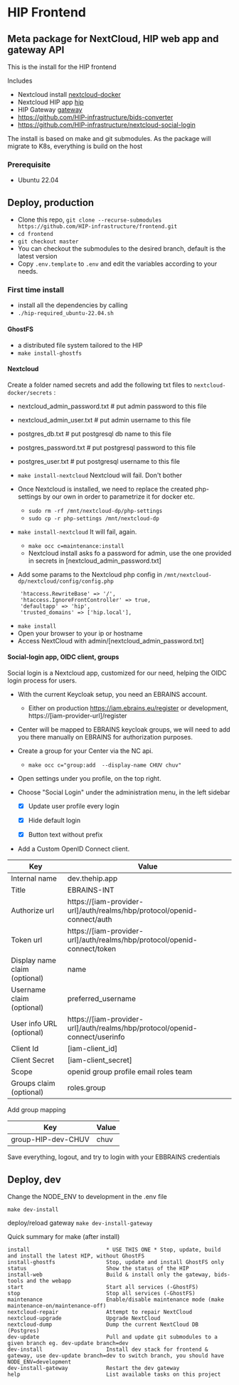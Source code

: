 # HIP Frontend
## Meta package for NextCloud, HIP web app and gateway API
This is the install for the HIP frontend

Includes 
- Nextcloud install [nextcloud-docker](https://github.com/HIP-infrastructure/nextcloud-docker)
- Nextcloud HIP app [hip](https://github.com/HIP-infrastructure/hip)
- HIP Gateway [gateway](https://github.com/HIP-infrastructure/gateway)
- https://github.com/HIP-infrastructure/bids-converter
- https://github.com/HIP-infrastructure/nextcloud-social-login

The install is based on make and git submodules.
As the package will migrate to K8s, everything is build on the host 

### Prerequisite
- Ubuntu 22.04

## Deploy, production
- Clone this repo, `git clone --recurse-submodules https://github.com/HIP-infrastructure/frontend.git`
- `cd frontend`
- `git checkout master`
- You can checkout the submodules to the desired branch, default is the latest version
- Copy `.env.template` to `.env` and edit the variables according to your needs.

### First time install 
- install all the dependencies by calling
- `./hip-required_ubuntu-22.04.sh`

#### GhostFS
- a distributed file system tailored to the HIP
- `make install-ghostfs`

#### Nextcloud

Create a folder named secrets and add the following txt files to `nextcloud-docker/secrets` :
- nextcloud_admin_password.txt # put admin password to this file
- nextcloud_admin_user.txt # put admin username to this file
- postgres_db.txt # put postgresql db name to this file
- postgres_password.txt # put postgresql password to this file
- postgres_user.txt # put postgresql username to this file

- `make install-nextcloud` Nextcloud will fail. Don't bother
- Once Nextcloud is installed, we need to replace the created php-settings by our own in order to parametrize it for docker etc.
  - `sudo rm -rf /mnt/nextcloud-dp/php-settings`
  - `sudo cp -r php-settings /mnt/nextcloud-dp`

- `make install-nextcloud` It will fail, again. 
  - `make occ c=maintenance:install`
  - Nextcloud install asks fo a password for admin, use the one provided in secrets in [nextcloud_admin_password.txt]

- Add some params to the Nextcloud php config in  `/mnt/nextcloud-dp/nextcloud/config/config.php`
```
    'htaccess.RewriteBase' => '/',    
    'htaccess.IgnoreFrontController' => true,     
    'defaultapp' => 'hip',
    'trusted_domains' => ['hip.local'],
```
- `make install`
- Open your browser to your ip or hostname
- Access NextCloud with admin/[nextcloud_admin_password.txt]

#### Social-login app, OIDC client, groups
Social login is a Nextcloud app, customized for our need, helping the OIDC login process for users.

- With the current Keycloak setup, you need an EBRAINS account. 
  - Either on production https://iam.ebrains.eu/register or development, https://[iam-provider-url]/register
- Center will be mapped to EBRAINS keycloak groups, we will need to add you there manually on EBRAINS for authorization purposes.
- Create a group for your Center via the NC api.
  - `make occ c="group:add  --display-name CHUV chuv"`

- Open settings under you profile, on the top right.
- Choose "Social Login" under the administration menu, in the left sidebar  
  - [x] Update user profile every login
  - [x] Hide default login
  - [x] Button text without prefix


- Add a Custom OpenID Connect client.

| Key | Value |
| --- | --- |
| Internal name | dev.thehip.app |
| Title | EBRAINS-INT |
| Authorize url | https://[iam-provider-url]/auth/realms/hbp/protocol/openid-connect/auth |
| Token url | https://[iam-provider-url]/auth/realms/hbp/protocol/openid-connect/token |
| Display name claim (optional) | name |
| Username claim (optional) | preferred_username |
| User info URL (optional) | https://[iam-provider-url]/auth/realms/hbp/protocol/openid-connect/userinfo | 
| Client Id | [iam-client_id] | 
| Client Secret | [iam-client_secret] |
| Scope | openid group profile email roles team | 
| Groups claim (optional) | roles.group |

Add group mapping 

| Key | Value |
| --- | --- |
| group-HIP-dev-CHUV | chuv | 

Save everything, logout, and try to login with your EBBRAINS credentials

## Deploy, dev

Change the NODE_ENV to development in the .env file

`make dev-install`

deploy/reload gateway
`make dev-install-gateway`


Quick summary for make (after install)
```
install                        * USE THIS ONE * Stop, update, build and install the latest HIP, without GhostFS 
install-ghostfs                Stop, update and install GhostFS only
status                         Show the status of the HIP
install-web                    Build & install only the gateway, bids-tools and the webapp
start                          Start all services (-GhostFS)
stop                           Stop all services (-GhostFS)
maintenance                    Enable/disable maintenance mode (make maintenance-on/maintenance-off)
nextcloud-repair               Attempt to repair NextCloud
nextcloud-upgrade              Upgrade NextCloud
nextcloud-dump                 Dump the current NextCloud DB (Postgres)
dev-update                     Pull and update git submodules to a given branch eg. dev-update branch=dev
dev-install                    Install dev stack for frontend & gateway, use dev-update branch=dev to switch branch, you should have NODE_ENV=development
dev-install-gateway            Restart the dev gateway
help                           List available tasks on this project
```



